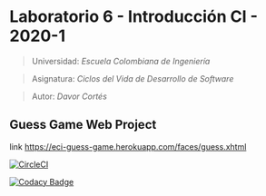 # Laboratorio 6 - Introducción CI - 2020-1
> Universidad: _Escuela Colombiana de Ingeniería_

> Asignatura:  _Ciclos del Vida de Desarrollo de Software_

> Autor: _Davor Cortés_

## Guess Game Web Project
link https://eci-guess-game.herokuapp.com/faces/guess.xhtml

[![CircleCI](https://circleci.com/gh/D4v0r/CVDS-LAB06.svg?style=svg)](https://circleci.com/gh/D4v0r/CVDS-LAB06)

[![Codacy Badge](https://api.codacy.com/project/badge/Grade/9ddf839e64df4e2f894826ba059c1671)](https://app.codacy.com/manual/D4v0r/CVDS-LAB06?utm_source=github.com&utm_medium=referral&utm_content=D4v0r/CVDS-LAB06&utm_campaign=Badge_Grade_Dashboard)
